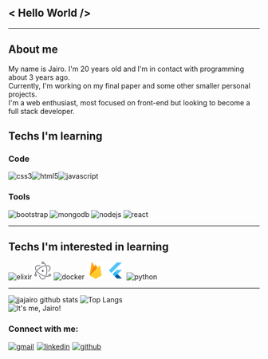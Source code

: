 ## < Hello World />

---

## About me

My name is Jairo. I'm 20 years old and I'm in contact with programming about 3 years ago. <br/> Currently, I'm working on my final paper and some other smaller personal projects. <br/> I'm a web enthusiast, most focused on front-end but looking to become a full stack developer. <br/>

## Techs I'm learning

### Code

<div style="display: flex;">

<img alt="css3" src="https://icongr.am/devicon/css3-original.svg?size=36&color=currentColor"/>

<img alt="html5" src="https://icongr.am/devicon/html5-original.svg?size=36&color=currentColor"/>

<img alt="javascript" src="https://icongr.am/devicon/javascript-original.svg?size=36&color=currentColor"/>

</div>

### Tools

<div>

<img alt="bootstrap" src="https://icongr.am/devicon/bootstrap-plain.svg?size=36&color=8d30d9"/>

<img alt="mongodb" src="https://icongr.am/devicon/mongodb-original.svg?size=36&color=currentColor"/>

<img alt="nodejs" src="https://icongr.am/devicon/nodejs-original.svg?size=36&color=currentColor"/>

<img alt="react" src="https://icongr.am/devicon/react-original.svg?size=36&color=currentColor"/>

</div>

---

## Techs I'm interested in learning

<div>

<img alt="elixir" width="36px" src="https://secure.meetupstatic.com/photos/event/c/f/9/5/600_449393141.jpeg"/>

<img alt="electron" width="36px" src="https://raw.githubusercontent.com/github/explore/80688e429a7d4ef2fca1e82350fe8e3517d3494d/topics/electron/electron.png"/>

<img alt="docker" src="https://icongr.am/devicon/docker-original.svg?size=36&color=currentColor"/>

<img alt="firebase" width="36px" src="https://raw.githubusercontent.com/github/explore/80688e429a7d4ef2fca1e82350fe8e3517d3494d/topics/firebase/firebase.png"/>

<img alt="flutter" width="36px" src="https://raw.githubusercontent.com/github/explore/80688e429a7d4ef2fca1e82350fe8e3517d3494d/topics/flutter/flutter.png"/>

<img alt="python" src="https://icongr.am/devicon/python-original.svg?size=36&color=currentColor"/>

</div>

---

![jjajairo github stats](https://github-readme-stats.vercel.app/api?username=jjajairo&show_icons=true&theme=tokyonight) ![Top Langs](https://github-readme-stats.vercel.app/api/top-langs/?username=jjajairo&layout=compact&theme=tokyonight) <br/> <img src="https://komarev.com/ghpvc/?username=jjajairo&label=Visualiza%C3%A7%C3%B5es&color=gray&style=flat" alt="It's me, Jairo!" />

### Connect with me:

<div style="display: flex; flex-wrap: wrap;">

<a  href="mailto:jairojunior841@gmail.com" target="_blank" style="margin-right: 5px;">
  <img alt="gmail" src="https://img.shields.io/badge/-Gmail-red?style=flat-square&logo=Gmail&logoColor=white"/>
</a>

<a  href="https://www.linkedin.com/in/jairo-caetano-junior/" target="_blank" style="margin-right: 5px;">
  <img alt="linkedin" src="https://img.shields.io/badge/-Jairo_Caetano_Junior-blue?style=flat-square&logo=Linkedin&logoColor=white"/>
</a>

<a  href="https://github.com/jjajairo" target="_blank">
  <img alt="github" src="https://img.shields.io/github/followers/jjajairo?label=follow&style=social"/>
</a>

</div>
